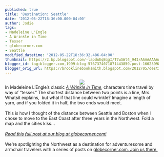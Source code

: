 ```yaml
---
published: true
title: 'Destination: Seattle'
date: '2012-05-22T18:36:00.000-04:00'
author: Jodie
tags:
- Madeleine L'Engle
- A Wrinkle in Time
- Tesser
- globecorner.com
- Seattle
modified_datetime: '2012-05-22T18:36:32.486-04:00'
thumbnail: https://2.bp.blogspot.com/-lapduEqBqgI/T7wSWt4_94I/AAAAAAAAAdc/FweXtYuhLGI/s72-c/a-wrinkle-in-time-1-e1337722558169-300x153.jpg
blogger_id: tag:blogger.com,1999:blog-5767374071871443859.post-1662599882468916864
blogger_orig_url: https://brooklinebooksmith.blogspot.com/2012/05/destination-seattle.html
---
```


<div class="separator" style="clear: both; text-align: center;"><a href="https://2.bp.blogspot.com/-lapduEqBqgI/T7wSWt4_94I/AAAAAAAAAdc/FweXtYuhLGI/s1600/a-wrinkle-in-time-1-e1337722558169-300x153.jpg" imageanchor="1" style="margin-left: 1em; margin-right: 1em;"><img border="0" src="https://2.bp.blogspot.com/-lapduEqBqgI/T7wSWt4_94I/AAAAAAAAAdc/FweXtYuhLGI/s1600/a-wrinkle-in-time-1-e1337722558169-300x153.jpg" /></a></div>In Madeleine L’Engle’s classic <a href="https://www.brooklinebooksmith-shop.com/book/9780312367541"><em>A Wrinkle in Time</em></a>,  characters time travel by way of “tesser.” The shortest distance  between two points is a line, Mrs Whatsit explains, &nbsp;but what if that  line could wrinkle? Imagine a length of yarn, and if you folded it in  half, the two ends would meet.<br /><br />This is how I thought of the distance between Seattle and Boston when I chose to move to the East Coast after three years in the Northwest. Fold a map and the cities kiss...<i>&nbsp;</i><br /><br /><a href="https://globecornerbookstore.com/blogs/"><i>Read this full post at our blog at globecorner.com!</i></a><br /><br />We're spotlighting the Northwest as a destination for adventuresome and armchair travelers with a series of posts on <a href="https://globecornerbookstore.com/blogs/">globecorner.com. Join us there.</a>